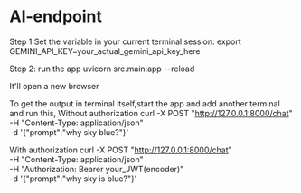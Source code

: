 # AI-endpoint

Step 1:Set the variable in your current terminal session:
export GEMINI_API_KEY=your_actual_gemini_api_key_here

Step 2: run the app
uvicorn src.main:app --reload

It'll open a new browser

To get the output in terminal itself,start the app and add another terminal and run this,
Without authorization
curl -X POST "http://127.0.0.1:8000/chat" \
  -H "Content-Type: application/json" \
  -d '{"prompt":"why sky blue?"}'

With authorization
curl -X POST "http://127.0.0.1:8000/chat" \
  -H "Content-Type: application/json" \
  -H "Authorization: Bearer your_JWT(encoder)" \
  -d '{"prompt":"why sky is blue?"}'


